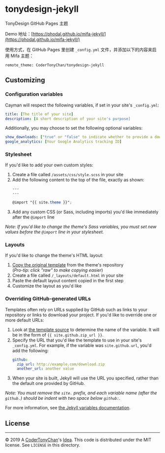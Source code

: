 # tonydesign-jekyll

TonyDesign GitHub Pages 主题

Demo 地址：[https://phodal.github.io/mifa-jekyll/](https://phodal.github.io/mifa-jekyll/)

使用方式，在 GitHub Pages 里创建 ``_config.yml`` 文件，并添加以下的内容来启用 Mifa 主题：

```
remote_theme: CoderTonyChan/tonydesign-jekyll
```


## Customizing

### Configuration variables

Cayman will respect the following variables, if set in your site's `_config.yml`:

```yml
title: [The title of your site]
description: [A short description of your site's purpose]
```

Additionally, you may choose to set the following optional variables:

```yml
show_downloads: ["true" or "false" to indicate whether to provide a download URL]
google_analytics: [Your Google Analytics tracking ID]
```

### Stylesheet

If you'd like to add your own custom styles:

1. Create a file called `/assets/css/style.scss` in your site
2. Add the following content to the top of the file, exactly as shown:
    ```scss
    ---
    ---

    @import "{{ site.theme }}";
    ```
3. Add any custom CSS (or Sass, including imports) you'd like immediately after the `@import` line

*Note: If you'd like to change the theme's Sass variables, you must set new values before the `@import` line in your stylesheet.*

### Layouts

If you'd like to change the theme's HTML layout:

1. [Copy the original template](https://github.com/pages-themes/cayman/blob/master/_layouts/default.html) from the theme's repository<br />(*Pro-tip: click "raw" to make copying easier*)
2. Create a file called `/_layouts/default.html` in your site
3. Paste the default layout content copied in the first step
4. Customize the layout as you'd like

### Overriding GitHub-generated URLs

Templates often rely on URLs supplied by GitHub such as links to your repository or links to download your project. If you'd like to override one or more default URLs:

1. Look at [the template source](https://github.com/pages-themes/cayman/blob/master/_layouts/default.html) to determine the name of the variable. It will be in the form of `{{ site.github.zip_url }}`.
2. Specify the URL that you'd like the template to use in your site's `_config.yml`. For example, if the variable was `site.github.url`, you'd add the following:
    ```yml
    github:
      zip_url: http://example.com/download.zip
      another_url: another value
    ```
3. When your site is built, Jekyll will use the URL you specified, rather than the default one provided by GitHub.

*Note: You must remove the `site.` prefix, and each variable name (after the `github.`) should be indent with two space below `github:`.*

For more information, see [the Jekyll variables documentation](https://jekyllrb.com/docs/variables/).


## License
---

<!-- [![CoderTonyChan's Idea](http://brand.phodal.com/shields/idea-small.svg)](http://ideas.phodal.com/) -->

<!-- [![CoderTonyChan's Design](http://brand.phodal.com/shields/design-small.svg)](https://www.phodal.com/) -->

© 2019 A [CoderTonyChan](https://tonystudio.ml)'s [Idea](http://github.com/CoderTonyChan/ideas).  This code is distributed under the MIT license. See `LICENSE` in this directory.
